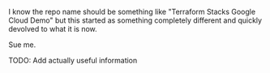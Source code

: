 I know the repo name should be something like "Terraform Stacks Google Cloud Demo" but this started as something completely different and quickly devolved to what it is now.

Sue me.

TODO: Add actually useful information
